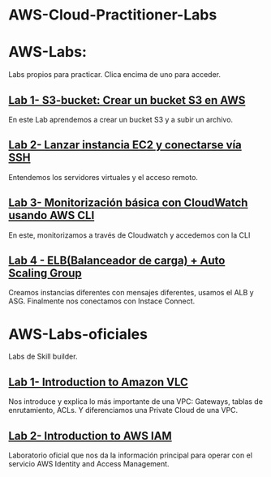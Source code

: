 # AWS-Cloud-Practitioner-Labs
# AWS-Labs: 
Labs propios para practicar. Clica encima de uno para acceder.
## [Lab 1- S3-bucket: Crear un bucket S3 en AWS](./AWS-labs/lab-1-s3-bucket)
En este Lab aprendemos a crear un bucket S3 y a subir un archivo.
## [Lab 2- Lanzar instancia EC2 y conectarse vía SSH](./AWS-labs/lab-2-ecd-ssh)
Entendemos los servidores virtuales y el acceso remoto.
## [Lab 3- Monitorización básica con CloudWatch usando AWS CLI](./AWS-labs/lab-3-iamclicloudwatch)
En este, monitorizamos a través de Cloudwatch y accedemos con la CLI
## [Lab 4 - ELB(Balanceador de carga) + Auto Scaling Group](./AWS-labs/lab-4-ELB+ASG)
Creamos instancias diferentes con mensajes diferentes, usamos el ALB y ASG. Finalmente nos conectamos con Instace Connect.

# AWS-Labs-oficiales
Labs de Skill builder.
## [Lab 1- Introduction to Amazon VLC](./AWS-labs-oficiales/Lab1-IntroductiontoVLC)
Nos introduce y explica lo más importante de una VPC: Gateways, tablas de enrutamiento, ACLs. Y diferenciamos una Private Cloud de una VPC.
## [Lab 2- Introduction to AWS IAM](./AWS-labs-oficiales/Lab2-IntroductiontoIAM)
Laboratorio oficial que nos da la información principal para operar con el servicio AWS Identity and Access Management.

